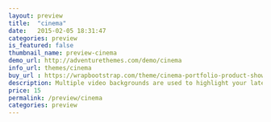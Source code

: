 ```yaml
---
layout: preview
title:  "cinema"
date:   2015-02-05 18:31:47
categories: preview
is_featured: false
thumbnail_name: preview-cinema
demo_url: http://adventurethemes.com/demo/cinema
info_url: themes/cinema
buy_url : https://wrapbootstrap.com/theme/cinema-portfolio-product-showcase-WB0NFRM26
description: Multiple video backgrounds are used to highlight your latest creative work. A unique design that sets your content apart from the crowd.
price: 15
permalink: /preview/cinema
categories: preview
---
```

